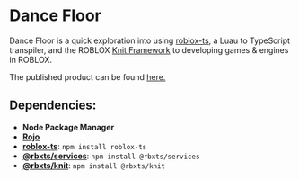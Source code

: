 # Dance Floor

Dance Floor is a quick exploration into using [roblox-ts](https://roblox-ts.com/), a Luau to TypeScript transpiler, and the ROBLOX [Knit Framework](https://atollstudios.github.io/Knit/) to developing games & engines in ROBLOX.

The published product can be found [here.](https://www.roblox.com/games/7521841791/Dance-Floor)

## Dependencies:

- **Node Package Manager**
- [**Rojo**](https://rojo.space/)
- [**roblox-ts**](https://roblox-ts.com/docs/quick-start/): `npm install roblox-ts`
- [**@rbxts/services**](https://www.npmjs.com/package/@rbxts/services): `npm install @rbxts/services`
- [**@rbxts/knit**](https://www.npmjs.com/package/@rbxts/knit): `npm install @rbxts/knit`